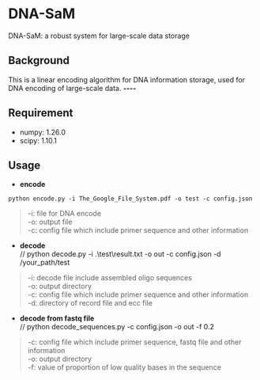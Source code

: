 # DNA-SaM
DNA-SaM: a robust system for large-scale data storage

## Background
This is a linear encoding algorithm for DNA information storage, used for DNA encoding of large-scale data.
**----**

## Requirement
* numpy: 1.26.0
* scipy: 1.10.1

## Usage
* **encode**  
```
python encode.py -i The_Google_File_System.pdf -o test -c config.json
```
> -i: file for DNA encode  
> -o: output file  
> -c: config file which include primer sequence and other information  

* **decode**  
// python decode.py -i .\test\result.txt -o out -c config.json -d /your_path/test  
> -i: decode file include assembled oligo sequences  
> -o: output directory  
> -c: config file which include primer sequence and other information  
> -d: directory of record file and ecc file  

* **decode from fastq file**  
// python decode_sequences.py -c config.json -o out -f 0.2  
> -c: config file which include primer sequence, fastq file and other information  
> -o: output directory  
> -f: value of proportion of low quality bases in the sequence  

